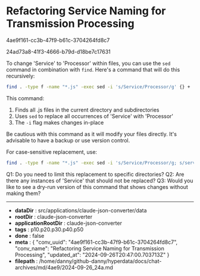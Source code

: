 # Refactoring Service Naming for Transmission Processing

4ae9f161-cc3b-47f9-b61c-3704264fd8c7

24ad73a8-41f3-4666-b79d-d18be7c17631

 To change 'Service' to 'Processor' within files, you can use the `sed` command in combination with `find`. Here's a command that will do this recursively:

```bash
find . -type f -name "*.js" -exec sed -i 's/Service/Processor/g' {} +
```

This command:
1. Finds all .js files in the current directory and subdirectories
2. Uses `sed` to replace all occurrences of 'Service' with 'Processor'
3. The `-i` flag makes changes in-place

Be cautious with this command as it will modify your files directly. It's advisable to have a backup or use version control.

For case-sensitive replacement, use:

```bash
find . -type f -name "*.js" -exec sed -i 's/Service/Processor/g; s/service/processor/g' {} +
```

Q1: Do you need to limit this replacement to specific directories?
Q2: Are there any instances of 'Service' that should not be replaced?
Q3: Would you like to see a dry-run version of this command that shows changes without making them?

---

* **dataDir** : src/applications/claude-json-converter/data
* **rootDir** : claude-json-converter
* **applicationRootDir** : claude-json-converter
* **tags** : p10.p20.p30.p40.p50
* **done** : false
* **meta** : {
  "conv_uuid": "4ae9f161-cc3b-47f9-b61c-3704264fd8c7",
  "conv_name": "Refactoring Service Naming for Transmission Processing",
  "updated_at": "2024-09-26T20:47:00.703713Z"
}
* **filepath** : /home/danny/github-danny/hyperdata/docs/chat-archives/md/4ae9/2024-09-26_24a.md